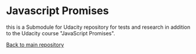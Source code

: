 # Javascript Promises
this is a Submodule for Udacity repository for tests and research in addition to the Udacity course "JavaScript Promises".

[Back to main repository](https://github.com/Airomad/Udacity)
